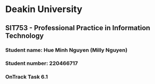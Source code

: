 # Deakin University
## SIT753 - Professional Practice in Information Technology
### Student name: Hue Minh Nguyen (Milly Nguyen)
### Student number: 220466717
### OnTrack Task 6.1